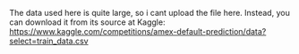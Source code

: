 The data used here is quite large, so i cant upload the file here. Instead, you can download it from its source at Kaggle: https://www.kaggle.com/competitions/amex-default-prediction/data?select=train_data.csv
